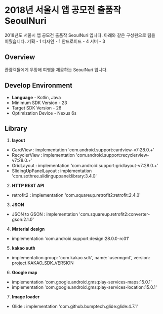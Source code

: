# 2018년 서울시 앱 공모전 출품작 SeoulNuri

2018년도 서울시 앱 공모전 출품작 SeoulNuri 입니다. 아래와 같은 구성원으로 팀을 이뤘습니다. 
기획 - 1
디자인 - 1
안드로이드 - 4
서버 - 3



## Overview

관광객들에게 무장애 여행을 제공하는 SeoulNuri 입니다.


## Develop Environment

* **Language** - Kotlin, Java
* Minimum SDK Version - 23
* Target SDK Version - 28
* Optimization Device - Nexus 6s

## Library


1. **layout**

* CardView : implementation 'com.android.support:cardview-v7:28.0.+'
* RecyclerView : implementation 'com.android.support:recyclerview-v7:28.0.+'
* GridLayout : implementation 'com.android.support:gridlayout-v7:28.0.+'
* SlidingUpPanelLayout : implementation 'com.sothree.slidinguppanel:library:3.4.0'

2. **HTTP REST API**

* retrofit2 : implementation 'com.squareup.retrofit2:retrofit:2.4.0'

3. **JSON**

* JSON to GSON : implementation 'com.squareup.retrofit2:converter-gson:2.1.0'

4. **Material design**

* implementation 'com.android.support:design:28.0.0-rc01'

5. **kakao auth**

* implementation group: 'com.kakao.sdk', name: 'usermgmt', version: project.KAKAO_SDK_VERSION

6. **Google map**

* implementation 'com.google.android.gms:play-services-maps:15.0.1'
* implementation 'com.google.android.gms:play-services-location:15.0.1'

7. **Image loader**

* Glide : implementation 'com.github.bumptech.glide:glide:4.7.1'




